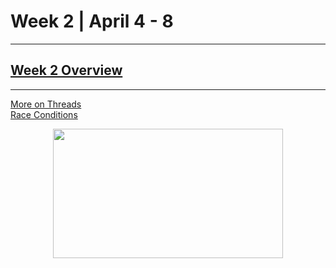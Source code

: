# Week 2 | April 4 - 8
---

## [Week 2 Overview](https://seattleu.instructure.com/courses/1602598/pages/week-2-synopsis)
---

[More on Threads](thread.md) <br>
[Race Conditions](racecond.md) <br>


<p align="center">
  <img width="368" height="207" src="https://www.intel.com/content/dam/www/central-libraries/us/en/images/adobestock-51490712-orginal-rwd.jpg.rendition.intel.web.368.207.jpg">
</p>
